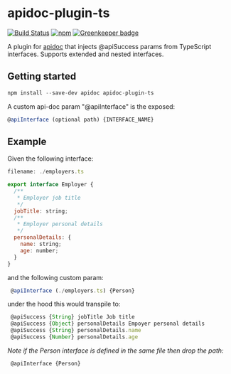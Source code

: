 # apidoc-plugin-ts

[![Build Status](https://travis-ci.org/tgreyuk/apidoc-plugin-ts.svg?branch=master)](https://travis-ci.org/tgreyuk/apidoc-plugin-ts)
[![npm](https://img.shields.io/npm/v/apidoc-plugin-ts.svg)](https://www.npmjs.com/package/apidoc-plugin-ts)
[![Greenkeeper badge](https://badges.greenkeeper.io/tgreyuk/apidoc-plugin-ts.svg)](https://greenkeeper.io/)

A plugin for [apidoc](https://www.npmjs.com/package/apidoc) that injects @apiSuccess params from TypeScript interfaces.
Supports extended and nested interfaces.

## Getting started

```javascript
npm install --save-dev apidoc apidoc-plugin-ts
```

A custom api-doc param "@apiInterface" is the exposed:

```javascript
@apiInterface (optional path) {INTERFACE_NAME}
 ```

## Example

Given the following interface:

```javascript
filename: ./employers.ts

export interface Employer {
  /**
   * Employer job title
   */
  jobTitle: string;
  /**
   * Employer personal details
   */
  personalDetails: {
    name: string;
    age: number;
  }
}
```

and the following custom param:

```javascript
 @apiInterface (./employers.ts) {Person}
 ```

 under the hood this would transpile to:

```javascript
 @apiSuccess {String} jobTitle Job title
 @apiSuccess {Object} personalDetails Empoyer personal details
 @apiSuccess {String} personalDetails.name 
 @apiSuccess {Number} personalDetails.age 
```

 *Note if the Person interface is defined in the same file then drop the path:*

```javascript
 @apiInterface {Person}
  ```
